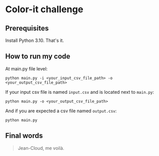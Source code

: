 # Color-it challenge

## Prerequisites
Install Python 3.10. That's it.

## How to run my code

At main.py file level:
```
python main.py -i <your_input_csv_file_path> -o <your_output_csv_file_path>
```

If your input csv file is named `input.csv` and is located next to `main.py`:
```
python main.py -o <your_output_csv_file_path>
```
And if you are expected a csv file named `output.csv`:

```
python main.py
```

## Final words
> Jean-Cloud, me voilà.
> 
